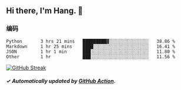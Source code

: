 ## Hi there, I'm Hang. 👋

### 编码

<!--START_SECTION:waka-->

```text
Python       3 hrs 21 mins   █████████▓░░░░░░░░░░░░░░░   38.86 %
Markdown     1 hr 25 mins    ████░░░░░░░░░░░░░░░░░░░░░   16.41 %
JSON         1 hr 1 min      ███░░░░░░░░░░░░░░░░░░░░░░   11.80 %
Other        1 hr            ███░░░░░░░░░░░░░░░░░░░░░░   11.56 %
```

<!--END_SECTION:waka-->

[![GitHub Streak](https://github-readme-streak-stats.herokuapp.com?user=huhuhang&hide_border=true&date_format=%5BY.%5Dn.j)](https://git.io/streak-stats)

##### ✓ Automatically updated by [GitHub Action](https://github.com/huhuhang/huhuhang/actions).
